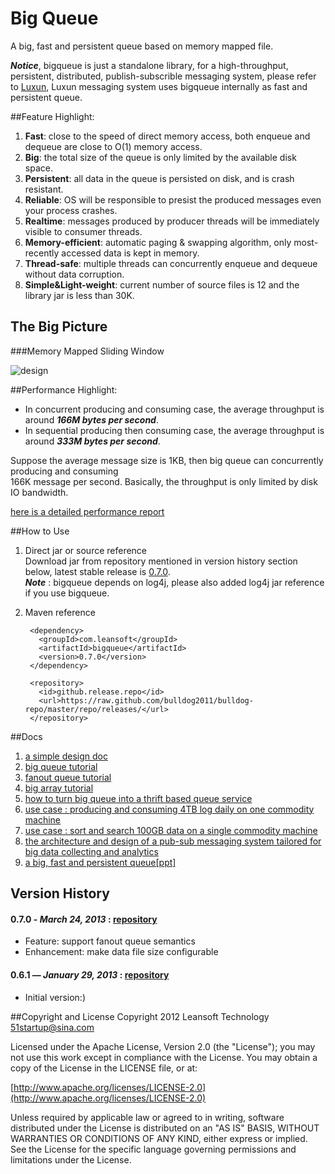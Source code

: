 # Big Queue


A big, fast and persistent queue based on memory mapped file.

***Notice***, bigqueue is just a standalone library, for a high-throughput, persistent, distributed, publish-subscrible messaging system, please refer to [Luxun](https://github.com/bulldog2011/luxun), Luxun messaging system uses bigqueue internally as fast and persistent queue. 

##Feature Highlight:  
1. **Fast**: close to the speed of direct memory access, both enqueue and dequeue are close to O(1) memory access.  
2. **Big**: the total size of the queue is only limited by the available disk space.  
3. **Persistent**: all data in the queue is persisted on disk, and is crash resistant.
4. **Reliable**: OS will be responsible to presist the produced messages even your process crashes.  
5. **Realtime**: messages produced by producer threads will be immediately visible to consumer threads.
6. **Memory-efficient**: automatic paging & swapping algorithm, only most-recently accessed data is kept in memory.  
7. **Thread-safe**: multiple threads can concurrently enqueue and dequeue without data corruption.  
8. **Simple&Light-weight**: current number of source files is 12 and the library jar is less than 30K.


## The Big Picture

###Memory Mapped Sliding Window

![design](http://bulldog2011.github.com/images/luxun/sliding_window.png)


##Performance Highlight:
* In concurrent producing and consuming case, the average throughput is around ***166M bytes per second***.
* In sequential producing then consuming case, the average throughput is around ***333M bytes per second***.

Suppose the average message size is 1KB, then big queue can concurrently producing and consuming  
166K message per second. Basically, the throughput is only limited by disk IO bandwidth.

[here is a detailed performance report](https://github.com/bulldog2011/bigqueue/wiki/Performance-Test-Report)

##How to Use
1. Direct jar or source reference  
Download jar from repository mentioned in version history section below, latest stable release is [0.7.0](https://github.com/bulldog2011/bulldog-repo/tree/master/repo/releases/com/leansoft/bigqueue/0.7.0).   
***Note*** : bigqueue depends on log4j, please also added log4j jar reference if you use bigqueue.

2. Maven reference  

		<dependency>
		  <groupId>com.leansoft</groupId>
		  <artifactId>bigqueue</artifactId>
          <version>0.7.0</version>
		</dependency>
		
		<repository>
		  <id>github.release.repo</id>
		  <url>https://raw.github.com/bulldog2011/bulldog-repo/master/repo/releases/</url>
		</repository>


##Docs

1. [a simple design doc](http://bulldog2011.github.com/blog/2013/01/23/big-queue-design/)
2. [big queue tutorial](http://bulldog2011.github.com/blog/2013/01/24/big-queue-tutorial/)
3. [fanout queue tutorial](http://bulldog2011.github.com/blog/2013/03/25/fanout-queue-tutorial/)
4. [big array tutorial](http://bulldog2011.github.com/blog/2013/01/24/big-array-tutorial/)
5. [how to turn big queue into a thrift based queue service](http://bulldog2011.github.com/blog/2013/01/27/thrift-queue/)
6. [use case : producing and consuming 4TB log daily on one commodity machine](http://bulldog2011.github.com/blog/2013/01/28/log-collecting/)
7. [use case : sort and search 100GB data on a single commodity machine](http://bulldog2011.github.com/blog/2013/01/25/merge-sort-using-big-queue/)
8. [the architecture and design of a pub-sub messaging system tailored for big data collecting and analytics](http://bulldog2011.github.com/blog/2013/03/27/the-architecture-and-design-of-a-pub-sub-messaging-system/)
9. [a big, fast and persistent queue[ppt]](http://www.slideshare.net/yang75108/a-big-fast-and-persistent-queue)

## Version History

#### 0.7.0 - *March 24, 2013* : [repository](https://github.com/bulldog2011/bulldog-repo/tree/master/repo/releases/com/leansoft/bigqueue/0.7.0)
  * Feature: support fanout queue semantics
  * Enhancement: make data file size configurable

#### 0.6.1 — *January 29, 2013* : [repository](https://github.com/bulldog2011/bulldog-repo/tree/master/repo/releases/com/leansoft/bigqueue/0.6.1)

  * Initial version:)


##Copyright and License
Copyright 2012 Leansoft Technology <51startup@sina.com>

Licensed under the Apache License, Version 2.0 (the "License"); you may not use this work except in compliance with the License. You may obtain a copy of the License in the LICENSE file, or at:

[http://www.apache.org/licenses/LICENSE-2.0](http://www.apache.org/licenses/LICENSE-2.0)

Unless required by applicable law or agreed to in writing, software distributed under the License is distributed on an "AS IS" BASIS, WITHOUT WARRANTIES OR CONDITIONS OF ANY KIND, either express or implied. See the License for the specific language governing permissions and limitations under the License.

